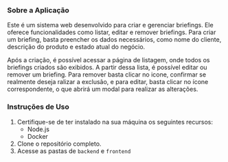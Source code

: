 ### Sobre a Aplicação

Este é um sistema web desenvolvido para criar e gerenciar briefings. Ele oferece funcionalidades como listar, editar e remover briefings. Para criar um briefing, basta preencher os dados necessários, como nome do cliente, descrição do produto e estado atual do negócio.

Após a criação, é possível acessar a página de listagem, onde todos os briefings criados são exibidos. A partir dessa lista, é possível editar ou remover um briefing. Para remover basta clicar no icone, confirmar se realmente deseja ralizar a exclusão, e para editar, basta clicar no ícone correspondente, o que abrirá um modal para realizar as alterações.

### Instruções de Uso

1. Certifique-se de ter instalado na sua máquina os seguintes recursos:
      - Node.js
      - Docker
2. Clone o repositório completo.
3. Acesse as pastas de `backend` e `frontend`
